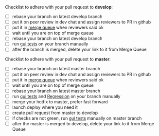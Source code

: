 Checklist to adhere with your pull request to **develop**:

- [ ] rebase your branch on latest develop branch
- [ ] put it on peer review in dev chat and assign reviewers to PR in github
- [ ] put it in [merge queue](https://lfedge.slack.com/archives/G01466B7D6U) when reviewers said ok
- [ ] wait until you are on top of merge queue
- [ ] rebase your branch on latest develop branch
- [ ] run [gui tests](https://server-ci.Vx.work/admin/editBuild.html?id=buildType:Vx_GuiTests) on your branch manually
- [ ] after the branch is merged, delete your link to it from Merge Queue

Checklist to adhere with your pull request to **master**:

- [ ] rebase your branch on latest master branch
- [ ] put it on peer review in dev chat and assign reviewers to PR in github
- [ ] put it in [merge queue](https://lfedge.slack.com/archives/G01466B7D6U) when reviewers said ok
- [ ] wait until you are on top of merge queue
- [ ] rebase your branch on latest master branch
- [ ] run [gui tests](https://server-ci.Vx.work/admin/editBuild.html?id=buildType:Vx_GuiTests) and [Regression](https://server-ci.Vx.work/viewType.html?buildTypeId=Vx_RegressionTests) on your branch manually
- [ ] merge your hotfix to master, prefer fast forward
- [ ] launch deploy where you need it
- [ ] create pull request from master to develop
- [ ] if checks are not green, run [gui tests](https://server-ci.Vx.work/admin/editBuild.html?id=buildType:Vx_GuiTests) manually on master branch
- [ ] after the master is merged to develop, delete your link to it from Merge Queue
